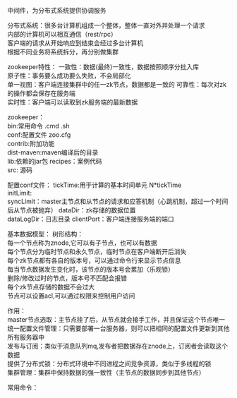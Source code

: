 中间件，为分布式系统提供协调服务

分布式系统：很多台计算机组成一个整体，整体一直对外并处理一个请求  
    内部的计算机可以相互通信（rest/rpc）  
    客户端的请求从开始响应到结束会经过多台计算机  
    根据不同业务将系统拆分，再分别做集群  
    
zookeeper特性：
一致性：数据(最终)一致性，数据按照顺序分批入库  
原子性：事务要么成功要么失败，不会局部化  
单一视图：客户端连接集群中的任一zk节点，数据都是一致的 
可靠性：每次对zk的操作都会保存在服务端  
实时性：客户端可以读取到zk服务端的最新数据 

zookeeper：  
bin:常用命令 .cmd  .sh  
conf:配置文件  zoo.cfg  
contrib:附加功能  
dist-maven:maven编译后的目录  
lib:依赖的jar包
recipes：案例代码  
src: 源码

配置conf文件：
tickTime:用于计算的基本时间单元  N*tickTime  
initLimit:  
syncLimit：master主节点和从节点的请求和应答机制（心跳机制，超过一个时间后从节点被抛弃）
dataDir：zk存储的数据位置  
dataLogDir：日志目录
clientPort：客户端连接服务端的端口


基本数据模型：
树形结构：  
每一个节点称为znode,它可以有子节点，也可以有数据    
每个节点分为临时节点和永久节点，临时节点在客户端断开后消失  
每个zk节点都有各自的版本号，可以通过命令行来显示节点信息    
每当节点数据发生变化时，该节点的版本号会累加（乐观锁）  
删除/修改过时的节点，版本号不匹配会报错  
每个zk节点存储的数据不会过大  
节点可以设置acl,可以通过权限来控制用户访问  

作用：  
master节点选取：主节点挂了后，从节点就会接手工作，并且保证这个节点唯一  
统一配置文件管理：只需要部署一台服务器，则可以把相同的配置文件更新到其他所有服务器中  
发布与订阅：类似于消息队列mq,发布者把数据存在znode上，订阅者会读取这个数据  
提供了分布式锁：分布式环境中不同进程之间竞争资源，类似于多线程的锁  
集群管理：集群中保持数据的强一致性（主节点的数据同步到其他节点）

常用命令：






    
